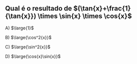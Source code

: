 ## Qual é o resultado de $(\tan{x}+\frac{1}{\tan{x}}) \times \sin{x} \times \cos{x}$

A) $\large{1}$

B) $\large{\cos^2{x}}$

C) $\large{\sin^2{x}}$ 

D) $\large{\cos{x}\sin{x}}$
